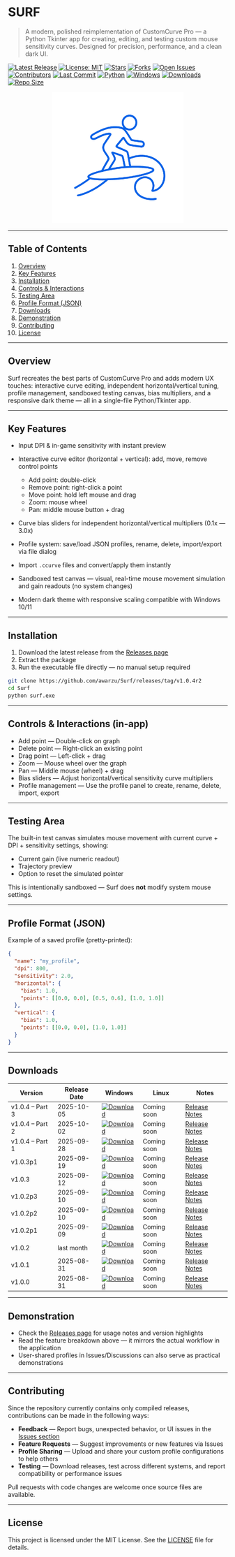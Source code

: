 # SURF

> A modern, polished reimplementation of CustomCurve Pro — a Python Tkinter app for creating, editing, and testing custom mouse sensitivity curves. Designed for precision, performance, and a clean dark UI.

[![Latest Release](https://img.shields.io/github/v/release/awarzu/Surf?label=latest\&color=2ea44f\&style=flat-square)](https://github.com/awarzu/Surf/releases) [![License: MIT](https://img.shields.io/badge/license-MIT-yellow?style=flat-square\&logo=opensourceinitiative\&logoColor=white)](LICENSE) [![Stars](https://img.shields.io/github/stars/awarzu/Surf?style=flat-square\&label=stars\&logo=github\&logoColor=white)](https://github.com/awarzu/Surf/stargazers) [![Forks](https://img.shields.io/github/forks/awarzu/Surf?style=flat-square\&label=forks)](https://github.com/awarzu/Surf/network/members) [![Open Issues](https://img.shields.io/github/issues/awarzu/Surf?style=flat-square)](https://github.com/awarzu/Surf/issues) [![Contributors](https://img.shields.io/github/contributors/awarzu/Surf?style=flat-square)](https://github.com/awarzu/Surf/graphs/contributors) [![Last Commit](https://img.shields.io/github/last-commit/awarzu/Surf?style=flat-square)](https://github.com/awarzu/Surf) [![Python](https://img.shields.io/badge/python-3.8%2B-blue?style=flat-square\&logo=python\&logoColor=white)](https://github.com/awarzu/Surf) [![Windows](https://img.shields.io/badge/platform-Windows-0078D6?style=flat-square\&logo=windows\&logoColor=white)](https://github.com/awarzu/Surf) [![Downloads](https://img.shields.io/github/downloads/awarzu/Surf/total?style=flat-square)](https://github.com/awarzu/Surf/releases) [![Repo Size](https://img.shields.io/github/repo-size/awarzu/Surf?style=flat-square)](https://github.com/awarzu/Surf)

<p align="center">
  <img src="icon.png" alt="Surf logo" width="300"/>
</p>

---

## Table of Contents

1. [Overview](#overview)
2. [Key Features](#key-features)
3. [Installation](#installation)
4. [Controls & Interactions](#controls--interactions-in-app)
5. [Testing Area](#testing-area)
6. [Profile Format (JSON)](#profile-format-json)
7. [Downloads](#downloads)
8. [Demonstration](#demonstration)
9. [Contributing](#contributing)
10. [License](#license)

---

## Overview

Surf recreates the best parts of CustomCurve Pro and adds modern UX touches: interactive curve editing, independent horizontal/vertical tuning, profile management, sandboxed testing canvas, bias multipliers, and a responsive dark theme — all in a single-file Python/Tkinter app.

---

## Key Features

* Input DPI & in-game sensitivity with instant preview
* Interactive curve editor (horizontal + vertical): add, move, remove control points

  * Add point: double-click
  * Remove point: right-click a point
  * Move point: hold left mouse and drag
  * Zoom: mouse wheel
  * Pan: middle mouse button + drag
* Curve bias sliders for independent horizontal/vertical multipliers (0.1x — 3.0x)
* Profile system: save/load JSON profiles, rename, delete, import/export via file dialog
* Import `.ccurve` files and convert/apply them instantly
* Sandboxed test canvas — visual, real-time mouse movement simulation and gain readouts (no system changes)
* Modern dark theme with responsive scaling compatible with Windows 10/11

---

## Installation

1. Download the latest release from the [Releases page](https://github.com/awarzu/Surf/releases)
2. Extract the package
3. Run the executable file directly — no manual setup required

```bash
git clone https://github.com/awarzu/Surf/releases/tag/v1.0.4r2
cd Surf
python surf.exe
```

---

## Controls & Interactions (in-app)

* Add point — Double-click on graph
* Delete point — Right-click an existing point
* Drag point — Left-click + drag
* Zoom — Mouse wheel over the graph
* Pan — Middle mouse (wheel) + drag
* Bias sliders — Adjust horizontal/vertical sensitivity curve multipliers
* Profile management — Use the profile panel to create, rename, delete, import, export

---

## Testing Area

The built-in test canvas simulates mouse movement with current curve + DPI + sensitivity settings, showing:

* Current gain (live numeric readout)
* Trajectory preview
* Option to reset the simulated pointer

This is intentionally sandboxed — Surf does **not** modify system mouse settings.

---

## Profile Format (JSON)

Example of a saved profile (pretty-printed):

```json
{
  "name": "my_profile",
  "dpi": 800,
  "sensitivity": 2.0,
  "horizontal": {
    "bias": 1.0,
    "points": [[0.0, 0.0], [0.5, 0.6], [1.0, 1.0]]
  },
  "vertical": {
    "bias": 1.0,
    "points": [[0.0, 0.0], [1.0, 1.0]]
  }
}
```

---

## Downloads

| Version         | Release Date | Windows                                                                                                                                                    | Linux       | Notes                                                                     |
| --------------- | ------------ | ---------------------------------------------------------------------------------------------------------------------------------------------------------- | ----------- | ------------------------------------------------------------------------- |
| v1.0.4 – Part 3 | 2025-10-05   | [![Download](https://img.shields.io/badge/Download-Surf.exe-blue?style=for-the-badge)](https://github.com/awarzu/Surf/releases/download/v1.0.4r2/Surf.exe) | Coming soon | [Release Notes](https://github.com/awarzu/Surf/releases/tag/v1.0.4r2)     |
| v1.0.4 – Part 2 | 2025-10-02   | [![Download](https://img.shields.io/badge/Download-Surf.exe-blue?style=for-the-badge)](https://github.com/awarzu/Surf/releases/download/v1.0.4r1/Surf.exe) | Coming soon | [Release Notes](https://github.com/awarzu/Surf/releases/tag/v1.0.4r1)     |
| v1.0.4 – Part 1 | 2025-09-28   | [![Download](https://img.shields.io/badge/Download-Surf.exe-blue?style=for-the-badge)](https://github.com/awarzu/Surf/releases/download/v1.0.4/Surf.exe)   | Coming soon | [Release Notes](https://github.com/awarzu/Surf/releases/tag/v1.0.4-part1) |
| v1.0.3p1        | 2025-09-19   | [![Download](https://img.shields.io/badge/Download-Surf.exe-blue?style=for-the-badge)](https://github.com/awarzu/Surf/releases/download/v1.0.3p1/Surf.exe) | Coming soon | [Release Notes](https://github.com/awarzu/Surf/releases/tag/v1.0.3p1)     |
| v1.0.3          | 2025-09-12   | [![Download](https://img.shields.io/badge/Download-Surf.exe-blue?style=for-the-badge)](https://github.com/awarzu/Surf/releases/download/v1.0.3/Surf.exe)   | Coming soon | [Release Notes](https://github.com/awarzu/Surf/releases/tag/v1.0.3)       |
| v1.0.2p3        | 2025-09-10   | [![Download](https://img.shields.io/badge/Download-Surf.exe-blue?style=for-the-badge)](https://github.com/awarzu/Surf/releases/download/v1.0.2p3/Surf.exe) | Coming soon | [Release Notes](https://github.com/awarzu/Surf/releases/tag/v1.0.2p3)     |
| v1.0.2p2        | 2025-09-10   | [![Download](https://img.shields.io/badge/Download-Surf.exe-blue?style=for-the-badge)](https://github.com/awarzu/Surf/releases/download/v1.0.2p2/Surf.exe) | Coming soon | [Release Notes](https://github.com/awarzu/Surf/releases/tag/v1.0.2p2)     |
| v1.0.2p1        | 2025-09-09   | [![Download](https://img.shields.io/badge/Download-Surf.exe-blue?style=for-the-badge)](https://github.com/awarzu/Surf/releases/download/v1.0.2p1/Surf.exe) | Coming soon | [Release Notes](https://github.com/awarzu/Surf/releases/tag/v1.0.2p1)     |
| v1.0.2          | last month   | [![Download](https://img.shields.io/badge/Download-Surf.exe-blue?style=for-the-badge)](https://github.com/awarzu/Surf/releases/download/v1.0.2/Surf.exe)   | Coming soon | [Release Notes](https://github.com/awarzu/Surf/releases/tag/v1.0.2)       |
| v1.0.1          | 2025-08-31   | [![Download](https://img.shields.io/badge/Download-Surf.exe-blue?style=for-the-badge)](https://github.com/awarzu/Surf/releases/download/v1.0.1/Surf.exe)   | Coming soon | [Release Notes](https://github.com/awarzu/Surf/releases/tag/v1.0.1)       |
| v1.0.0          | 2025-08-31   | [![Download](https://img.shields.io/badge/Download-Surf.exe-blue?style=for-the-badge)](https://github.com/awarzu/Surf/releases/download/v1.0.0/Surf.exe)   | Coming soon | [Release Notes](https://github.com/awarzu/Surf/releases/tag/v1.0.0)       |

---

## Demonstration

* Check the [Releases page](https://github.com/awarzu/Surf/releases) for usage notes and version highlights
* Read the feature breakdown above — it mirrors the actual workflow in the application
* User-shared profiles in Issues/Discussions can also serve as practical demonstrations

---

## Contributing

Since the repository currently contains only compiled releases, contributions can be made in the following ways:

* **Feedback** — Report bugs, unexpected behavior, or UI issues in the [Issues section](https://github.com/awarzu/Surf/issues)
* **Feature Requests** — Suggest improvements or new features via Issues
* **Profile Sharing** — Upload and share your custom profile configurations to help others
* **Testing** — Download releases, test across different systems, and report compatibility or performance issues

Pull requests with code changes are welcome once source files are available.

---

## License

This project is licensed under the MIT License. See the [LICENSE](LICENSE) file for details.
